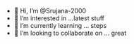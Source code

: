 - 👋 Hi, I’m @Srujana-2000
- 👀 I’m interested in ...latest stuff
- 🌱 I’m currently learning ... steps
- 💞️ I’m looking to collaborate on ... great

<!---
Srujana-2000/Srujana-2000 is a ✨ special ✨ repository because its `README.md` (this file) appears on your GitHub profile.
You can click the Preview link to take a look at your changes.
--->
